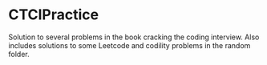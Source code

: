 # CTCIPractice

Solution to several problems in the book cracking the coding interview. 
Also includes solutions to some Leetcode and codility problems in the random folder.
